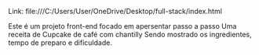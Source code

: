 Link: file:///C:/Users/User/OneDrive/Desktop/full-stack/index.html

Este é um projeto front-end focado em apersentar passo a passo
Uma receita de Cupcake de café com chantilly
Sendo mostrado os ingredientes, tempo de preparo e dificuldade.
